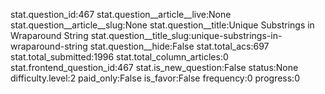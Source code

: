 stat.question_id:467
stat.question__article__live:None
stat.question__article__slug:None
stat.question__title:Unique Substrings in Wraparound String
stat.question__title_slug:unique-substrings-in-wraparound-string
stat.question__hide:False
stat.total_acs:697
stat.total_submitted:1996
stat.total_column_articles:0
stat.frontend_question_id:467
stat.is_new_question:False
status:None
difficulty.level:2
paid_only:False
is_favor:False
frequency:0
progress:0
